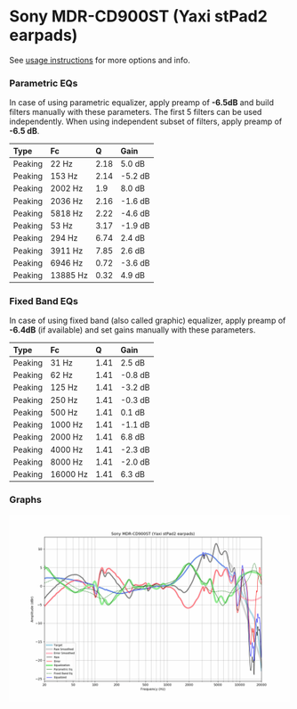 # Sony MDR-CD900ST (Yaxi stPad2 earpads)
See [usage instructions](https://github.com/jaakkopasanen/AutoEq#usage) for more options and info.

### Parametric EQs
In case of using parametric equalizer, apply preamp of **-6.5dB** and build filters manually
with these parameters. The first 5 filters can be used independently.
When using independent subset of filters, apply preamp of **-6.5 dB**.

| Type    | Fc       |    Q | Gain    |
|:--------|:---------|:-----|:--------|
| Peaking | 22 Hz    | 2.18 | 5.0 dB  |
| Peaking | 153 Hz   | 2.14 | -5.2 dB |
| Peaking | 2002 Hz  | 1.9  | 8.0 dB  |
| Peaking | 2036 Hz  | 2.16 | -1.6 dB |
| Peaking | 5818 Hz  | 2.22 | -4.6 dB |
| Peaking | 53 Hz    | 3.17 | -1.9 dB |
| Peaking | 294 Hz   | 6.74 | 2.4 dB  |
| Peaking | 3911 Hz  | 7.85 | 2.6 dB  |
| Peaking | 6946 Hz  | 0.72 | -3.6 dB |
| Peaking | 13885 Hz | 0.32 | 4.9 dB  |

### Fixed Band EQs
In case of using fixed band (also called graphic) equalizer, apply preamp of **-6.4dB**
(if available) and set gains manually with these parameters.

| Type    | Fc       |    Q | Gain    |
|:--------|:---------|:-----|:--------|
| Peaking | 31 Hz    | 1.41 | 2.5 dB  |
| Peaking | 62 Hz    | 1.41 | -0.8 dB |
| Peaking | 125 Hz   | 1.41 | -3.2 dB |
| Peaking | 250 Hz   | 1.41 | -0.3 dB |
| Peaking | 500 Hz   | 1.41 | 0.1 dB  |
| Peaking | 1000 Hz  | 1.41 | -1.1 dB |
| Peaking | 2000 Hz  | 1.41 | 6.8 dB  |
| Peaking | 4000 Hz  | 1.41 | -2.3 dB |
| Peaking | 8000 Hz  | 1.41 | -2.0 dB |
| Peaking | 16000 Hz | 1.41 | 6.3 dB  |

### Graphs
![](./Sony%20MDR-CD900ST%20(Yaxi%20stPad2%20earpads).png)